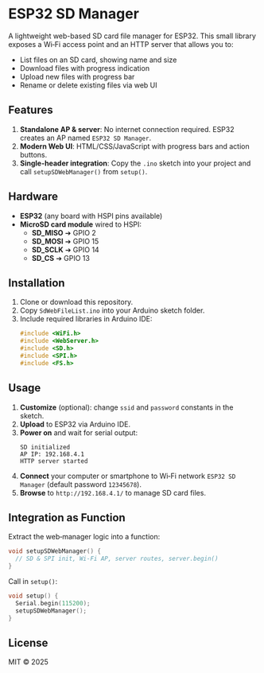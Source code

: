 # ESP32 SD Manager

A lightweight web-based SD card file manager for ESP32. This small library exposes a Wi‑Fi access point and an HTTP server that allows you to:

- List files on an SD card, showing name and size
- Download files with progress indication
- Upload new files with progress bar
- Rename or delete existing files via web UI

## Features

1. **Standalone AP & server**: No internet connection required. ESP32 creates an AP named `ESP32 SD Manager`.
2. **Modern Web UI**: HTML/CSS/JavaScript with progress bars and action buttons.
3. **Single-header integration**: Copy the `.ino` sketch into your project and call `setupSDWebManager()` from `setup()`.

## Hardware

- **ESP32** (any board with HSPI pins available)
- **MicroSD card module** wired to HSPI:
  - **SD_MISO** ➔ GPIO 2
  - **SD_MOSI** ➔ GPIO 15
  - **SD_SCLK** ➔ GPIO 14
  - **SD_CS**   ➔ GPIO 13

## Installation

1. Clone or download this repository.
2. Copy `SdWebFileList.ino` into your Arduino sketch folder.
3. Include required libraries in Arduino IDE:
   ```cpp
   #include <WiFi.h>
   #include <WebServer.h>
   #include <SD.h>
   #include <SPI.h>
   #include <FS.h>
   ```

## Usage

1. **Customize** (optional): change `ssid` and `password` constants in the sketch.
2. **Upload** to ESP32 via Arduino IDE.
3. **Power on** and wait for serial output:
   ```
   SD initialized
   AP IP: 192.168.4.1
   HTTP server started
   ```
4. **Connect** your computer or smartphone to Wi‑Fi network `ESP32 SD Manager` (default password `12345678`).
5. **Browse** to `http://192.168.4.1/` to manage SD card files.

## Integration as Function

Extract the web‑manager logic into a function:
```cpp
void setupSDWebManager() {
  // SD & SPI init, Wi‑Fi AP, server routes, server.begin()
}
```
Call in `setup()`:
```cpp
void setup() {
  Serial.begin(115200);
  setupSDWebManager();
}
```

## License

MIT © 2025
